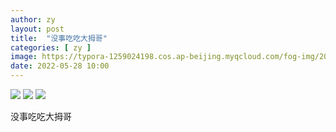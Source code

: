 ```yaml
---
author: zy
layout: post
title:  "没事吃吃大拇哥"
categories: [ zy ]
image: https://typora-1259024198.cos.ap-beijing.myqcloud.com/fog-img/2022-05-28-2-post.jpeg
date: 2022-05-28 10:00
---
```


<div class="article-img-wrapper">
   <img src="https://typora-1259024198.cos.ap-beijing.myqcloud.com/fog-img/2022-05-28-2-1.jpeg">
   <img src="https://typora-1259024198.cos.ap-beijing.myqcloud.com/fog-img/2022-05-28-2-2.jpg">
   <img src="https://typora-1259024198.cos.ap-beijing.myqcloud.com/fog-img/2022-05-28-2-3.jpg">
   <p class="caption">没事吃吃大拇哥</p>
</div>
